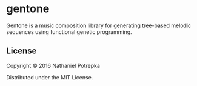 # gentone

Gentone is a music composition library for generating tree-based melodic
sequences using functional genetic programming.

## License

Copyright © 2016 Nathaniel Potrepka

Distributed under the MIT License.
